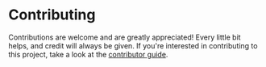 
Contributing
============

Contributions are welcome and are greatly appreciated! Every little bit
helps, and credit will always be given. If you're interested in contributing to this project, take a look at the [contributor guide](https://github.com/TomasBeuzen/animated-data/CONTRIBUTING.md).
